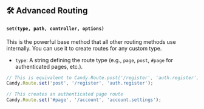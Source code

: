 ## 🛠️ Advanced Routing

#### `set(type, path, controller, options)`
This is the powerful base method that all other routing methods use internally. You can use it to create routes for any custom type.

-   `type`: A string defining the route type (e.g., `page`, `post`, `#page` for authenticated pages, etc.).

```javascript
// This is equivalent to Candy.Route.post('/register', 'auth.register')
Candy.Route.set('post', '/register', 'auth.register');

// This creates an authenticated page route
Candy.Route.set('#page', '/account', 'account.settings');
```
